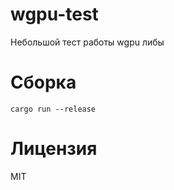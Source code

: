 # wgpu-test

Небольшой тест работы wgpu либы

# Сборка

```
cargo run --release
```

# Лицензия

MIT
